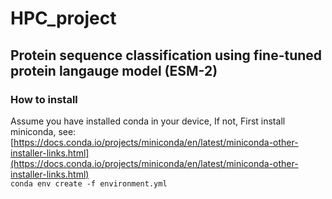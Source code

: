 # HPC_project
## Protein sequence classification using fine-tuned protein langauge model (ESM-2)

### How to install
Assume you have installed conda in your device,
If not, First install miniconda, see: [https://docs.conda.io/projects/miniconda/en/latest/miniconda-other-installer-links.html](https://docs.conda.io/projects/miniconda/en/latest/miniconda-other-installer-links.html) <br/>
```conda env create -f environment.yml```
